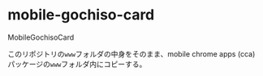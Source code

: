 mobile-gochiso-card
===================

MobileGochisoCard

このリポジトリの`www`フォルダの中身をそのまま、mobile chrome apps (cca) パッケージの`www`フォルダ内にコピーする。
